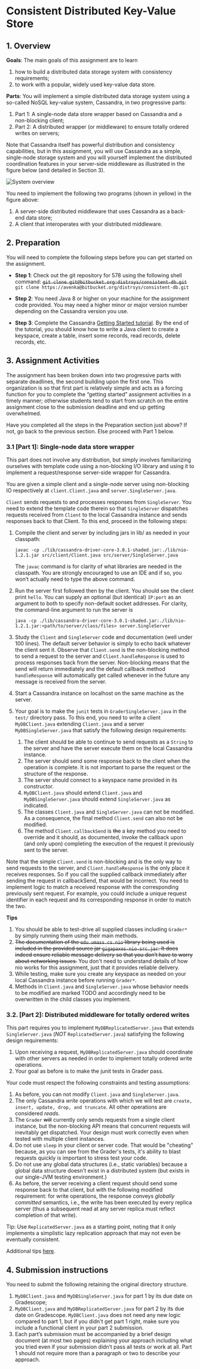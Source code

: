 # Consistent Distributed Key-Value Store #

## 1. Overview ##

**Goals**: The main goals of this assignment are to learn 

1. how to build a distributed data storage system with consistency requirements;
2. to work with a popular, widely used key-value data store.

**Parts**: You will implement a simple distributed data storage system using a so-called NoSQL key-value system, Cassandra, in two progressive parts:

1. Part 1: A single-node data store wrapper based on Cassandra and a non-blocking client;
2. Part 2: A distributed wrapper (or middleware) to ensure totally ordered writes on servers; 

Note that Cassandra itself has powerful distribution and consistency capabilities, but in this assignment, you will use Cassandra as a simple, single-node storage system and you will yourself implement the distributed coordination features in your server-side middleware as illustrated in the figure below (and detailed in Section 3).

![System overview](images/overview.png)
                                    

You need to implement the following two programs (shown in yellow) in the figure above: 

1. A server-side distributed middleware that uses Cassandra as a back-end data store; 
2. A client that interoperates with your distributed middleware. 

## 2. Preparation ##

You will need to complete the following steps before you can get started on the assignment.

* **Step 1**: Check out the git repository for 578 using the following shell command:
    ~~`git clone git@bitbucket.org:distrsys/consistent-db.git`~~
    `git clone https://avenka@bitbucket.org/distrsys/consistent-db.git`

* **Step 2**: You need Java 8 or higher on your machine for the assignment code provided. You may need a higher minor or major version number depending on the Cassandra version you use.

* **Step 3**: Complete the Cassandra [Getting Started tutorial](https://docs.google.com/document/d/1pt2GrLv4P-JtvASM0tpqQhf1f58vNtDHagDc2Uef9CY/edit?usp=sharing). By the end of the tutorial, you should know how to write a Java client to create a keyspace, create a table, insert some records, read records, delete records, etc.

## 3. Assignment Activities ##

The assignment has been broken down into two progressive parts with separate deadlines, the second building upon the first one. This organization is so that first part is relatively simple and acts as a forcing function for you to complete the “getting started” assignment activities in a timely manner; otherwise students tend to start from scratch on the entire assignment close to the submission deadline and end up getting overwhelmed. 

Have you completed all the steps in the Preparation section just above? If not, go back to the previous section. Else proceed with Part 1 below.



### 3.1 [Part 1]: Single-node data store wrapper ###

This part does not involve any distribution, but simply involves familiarizing ourselves with template code using a non-blocking I/O library and using it to implement a request/response server-side wrapper for Cassandra.

You are given a simple client and a single-node server using non-blocking IO respectively at `client.Client.java` and `server.SingleServer.java`.

`Client` sends requests to and processes responses from `SingleServer`. You need to extend the template code therein so that `SingleServer` dispatches requests received from `Client` to the local Cassandra instance and sends responses back to that Client. To this end, proceed in the following steps:

1. Compile the client and server by including jars in lib/ as needed in your classpath:

    `javac -cp ./lib/cassandra-driver-core-3.0.1-shaded.jar:./lib/nio-1.2.1.jar src/client/Client.java src/server/SingleServer.java`

    The `javac` command is for clarity of what libraries are needed in the classpath. You are strongly encouraged to use an IDE and if so, you won’t actually need to type the above command.


2. Run the server first followed then by the client. You should see the client print `hello`. You can supply an optional (but identical) `IP:port` as an argument to both to specify non-default socket addresses. For clarity, the command-line argument to run the server is

    `java -cp ./lib/cassandra-driver-core-3.0.1-shaded.jar:./lib/nio-1.2.1.jar:<path/to/server/class/files> server.SingleServer`


3. Study the `Client` and `SingleServer` code and documentation (well under 100 lines). The default server behavior is simply to echo back whatever the client sent it. Observe that `Client.send` is the non-blocking method to send a request to the server and `Client.handleResponse` is used to process responses back from the server. Non-blocking means that the send will return immediately and the default callback method `handleResponse` will automatically get called whenever in the future any message is received from the server.


4. Start a Cassandra instance on localhost on the same machine as the server. 


5. Your goal is to make the `junit` tests in `GraderSingleServer.java` in the `test/` directory pass. To this end, you need to write a client `MyDBClient.java` extending `Client.java` and a server `MyDBSingleServer.java` that satisfy the following design requirements:

    1. The client should be able to continue to send requests as a `String` to the server and have the server execute them on the local Cassandra instance.
    2. The server should send some response back to the client when the operation is complete. It is not important to parse the request or the structure of the response.
    3. The server should connect to a keyspace name provided in its constructor.
    4. `MyDBClient.java` should extend `Client.java` and `MyDBSingleServer.java` should extend `SingleServer.java` as indicated.
    5. The classes `Client.java` and `SingleServer.java` can not be modified. As a consequence, the final method `Client.send` can also not be modified.
    6. The method `Client.callbackSend` is ~~the~~ a key method you need to override and it should, as documented, invoke the callback upon (and only upon) completing the execution of the request it previously sent to the server. 
    
Note that the simple `Client.send` is non-blocking and is the only way to send requests to the server, and `Client.handleResponse` is the only place it receives responses. So if you call the supplied callback immediately after sending the request in callbackSend, that would be incorrect. You need to implement logic to match a received response with the corresponding previously sent request. For example, you could include a unique request identifier in each request and its corresponding response in order to match the two.

**Tips**

1. You should be able to test-drive all supplied classes including `Grader*` by simply running them using their main methods.
2. ~~The documentation of the `edu.umass.cs.nio` library being used is included in the provided source jar `gigapaxos-nio-src.jar`. It does indeed ensure reliable message delivery so that you don’t have to worry about networking issues.~~ You don't need to understand details of how nio works for this assignment, just that it provides reliable delivery.
3. While testing, make sure you create any keyspace as needed on your local Cassandra instance before running `Grader*`.
4. Methods in `Client.java` and `SingleServer.java` whose behavior needs to be modified are marked TODO and accordingly need to be overwritten in the child classes you implement.


### 3.2. [Part 2]: Distributed middleware for totally ordered writes ###

This part requires you to implement `MyDBReplicatedServer.java` that extends `SingleServer.java` (*NOT* `ReplicatedServer.java`) satisfying the following design requirements:

1. Upon receiving a request, `MyDBReplicatedServer.java` should coordinate with other servers as needed in order to implement totally ordered write operations.
2. Your goal as before is to make the junit tests in Grader pass. 

Your code must respect the following constraints and testing assumptions:

1. As before, you can not modify `Client.java` and `SingleServer.java`. 
2. The only Cassandra *write* operations with which we will test are `create, insert, update, drop, and truncate`. All other operations are considered *reads*.
3. The `Grader` ~~will~~ currently only sends requests from a single client instance, but the non-blocking API means that concurrent requests will inevitably get dispatched. Your design must work correctly even when tested with multiple client instances.
4. Do not use `sleep` in your client or server code. That would be "cheating" because, as you can see from the Grader's tests, it's ability to blast requests quickly is important to stress test your code.
5. Do not use any global data structures (i.e., static variables) because a global data structure doesn't exist in a distributed system (but exists in our single-JVM testing environment.)
6. As before, the server receiving a client request should send some response back to that client, but with the following modified requirement: for write operations, the response conveys *globally committed* semantics, i.e., the write has been executed by every replica server (thus a subsequent read at any server replica must reflect completion of that write).
 

Tip: Use `ReplicatedServer.java` as a starting point, noting that it only implements a simplistic lazy replication approach that may not even be eventually consistent.

Additional tips [here](tips.md).

## 4. Submission instructions ##
You need to submit the following retaining the original directory structure.

1. `MyDBClient.java` and `MyDBSingleServer.java` for part 1 by its due date on Gradescope;
3. `MyDBClient.java` and `MyDBReplicatedServer.java` for part 2 by its due date on Gradescope. `MyDBClient.java` does not need any new logic compared to part 1, but if you didn't get part 1 right, make sure you include a functional client in your part 2 submission.
4. Each part’s submission must be accompanied by a brief design document (at most two pages) explaining your approach including what you tried even if your submission didn’t pass all tests or work at all. Part 1 should not require more than a paragraph or two to describe your approach.



